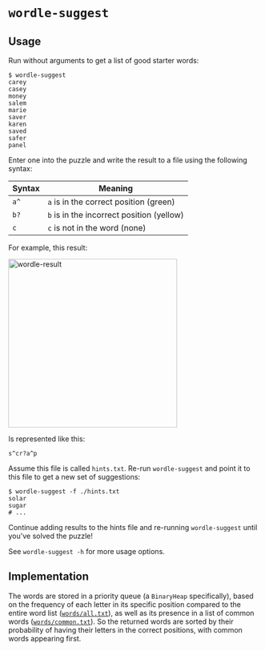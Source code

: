 # `wordle-suggest`

## Usage

Run without arguments to get a list of good starter words:

```shell
$ wordle-suggest
carey
casey
money
salem
marie
saver
karen
saved
safer
panel
```

Enter one into the puzzle and write the result to a file using the following
syntax:

| Syntax | Meaning                                   |
| ------ | ----------------------------------------- |
| `a^`   | `a` is in the correct position (green)    |
| `b?`   | `b` is in the incorrect position (yellow) |
| `c`    | `c` is not in the word (none)             |

For example, this result:

<img width="337" alt="wordle-result" src="https://user-images.githubusercontent.com/566993/151033991-a088eb62-5515-4ca4-bcb1-b83bd3f48f10.png">

Is represented like this:

```
s^cr?a^p
```

Assume this file is called `hints.txt`. Re-run `wordle-suggest` and point it
to this file to get a new set of suggestions:

```shell
$ wordle-suggest -f ./hints.txt
solar
sugar
# ...
```

Continue adding results to the hints file and re-running `wordle-suggest`
until you've solved the puzzle!

See `wordle-suggest -h` for more usage options.

## Implementation

The words are stored in a priority queue (a `BinaryHeap` specifically), based
on the frequency of each letter in its specific position compared to the entire
word list ([`words/all.txt`](words/all.txt)), as well as its presence in a list
of common words ([`words/common.txt`](words/common.txt)). So the returned words
are sorted by their probability of having their letters in the correct
positions, with common words appearing first.
